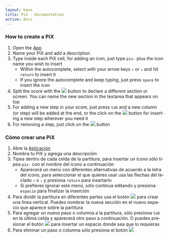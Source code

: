 ```yaml
---
layout: base
title: PiX - Documentation
active: docs
---
```


<div class='row'>
    <div lang='en' class='col-sm-6'>
        <h3>How to create a PiX</h3>
        <ol>
        	<li>Open the <a href='{{ site.baseurl }}/pages/app'>App</a></li>
        	<li>Name your PiX and add a description</li>
        	<li>Type inside each PiX cell, for adding an icon, just type <code>pix-</code> plus the icon name you wish to insert
				<ul>
					<li>Within the autocomplete, select with your arrow keys <code>↑</code> or <code>↓</code> and hit <code>return</code> to insert it</li>
					<li>If you ignore the autocomplete and keep typing, just press <code>space</code> to insert the icon</li>
				</ul>
        	</li>
        	<li>Split the score with the <a href="#" class="btn btn-tools tool-split" title="split score"><img src='{{ site.baseurl }}/img/tool_split.svg'></a> button to declare a different section or screen. You can name the new section in the textarea that appears on top</li>
        	<li>For adding a new step in your score, just press <code>tab</code> and a new column (or step) will be added at the end, or the click on the <a href="#" class="btn btn-tools tool-add" title="add step"><img src='{{ site.baseurl }}/img/tool_add.svg'></a> button for inserting a new step wherever you need it</li>
        	<li>For removing a step, just click on the <a href="#" class="btn btn-tools tool-remove" title="remove step"><img src='{{ site.baseurl }}/img/tool_remove.svg'></a> button</li>
        </ol>
    </div>
    <div lang='es' class='col-sm-6'>
        <h3>Cómo crear una PiX</h3>
        <ol>
        	<li>Abre la <a href='{{ site.baseurl }}/pages/app'>Aplicación</a></li>
        	<li>Nombra tu PiX y agrega una descripción</li>
        	<li>Tipea dentro de cada celda de la partitura, para insertar un ícono sólo tipea <code>pix-</code> con el nombre del ícono a continuación
				<ul>
					<li>Aparecerá un menú con diferentes alternativas de acuerdo a la letra del ícono, para seleccionar el que quieres usar usa las flechas del teclado <code>↑</code> o <code>↓</code> y presiona <code>return</code> para insertarlo</li>
					<li>Si prefieres ignorar este menú, sólo continua editando y presiona <code>espacio</code> para finalizar la inserción</li>
				</ul>
        	</li>
        	<li>Para dividir la partitura en diferentes partes usa el botón <a href="#" class="btn btn-tools tool-split" title="split score"><img src='{{ site.baseurl }}/img/tool_split.svg'></a> para crear una línea vertical. Puedes nombrar la nueva sección en el nuevo espacio que aparece sobre la partitura</li>
        	<li>Para agregar un nuevo paso o columna a la partitura, sólo presiona <code>tab</code> en la última celda y aparecerá otro paso a continuación. O puedes presionar el botón <a href="#" class="btn btn-tools tool-add" title="add step"><img src='{{ site.baseurl }}/img/tool_add.svg'></a> para insertar un espacio donde sea que lo requieras</li>
        	<li>Para eliminar un paso o columna sólo presiona el botón <a href="#" class="btn btn-tools tool-remove" title="remove step"><img src='{{ site.baseurl }}/img/tool_remove.svg'></a></li>
        </ol>
    </div>
</div>